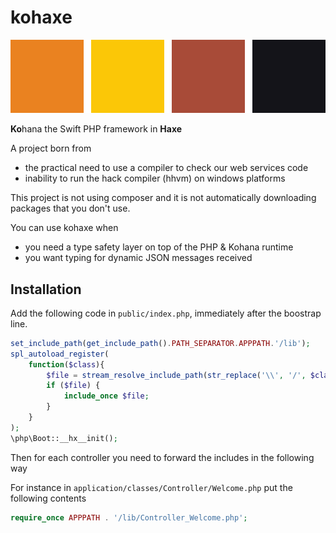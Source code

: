 # kohaxe

![Kohaxe logo](https://raw.githubusercontent.com/barebonemvc/kohaxe/master/kohaxe.svg)

**Ko**hana the Swift PHP framework in **Haxe**

A project born from 
* the practical need to use a compiler to check our web services code 
* inability to run the hack compiler (hhvm) on windows platforms

This project is not using composer and it is not automatically downloading packages that you don't use.

You can use kohaxe when

- you need a type safety layer on top of the PHP & Kohana runtime
- you want typing for dynamic JSON messages received 

## Installation

Add the following code in `public/index.php`, immediately after the boostrap line.

```php
set_include_path(get_include_path().PATH_SEPARATOR.APPPATH.'/lib');
spl_autoload_register(
    function($class){
        $file = stream_resolve_include_path(str_replace('\\', '/', $class) .'.php');
        if ($file) {
            include_once $file;
        }
    }
);
\php\Boot::__hx__init();
```

Then for each controller you need to forward the includes in the following way

For instance in `application/classes/Controller/Welcome.php` put the following contents

```php
require_once APPPATH . '/lib/Controller_Welcome.php';
```

